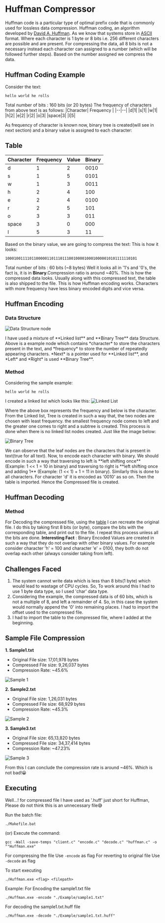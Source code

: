 # Huffman Compressor
Huffman code is a particular type of optimal prefix code that is commonly used for lossless data compression. Huffman coding, an algorithm developed by [David A. Huffman](https://en.wikipedia.org/wiki/David_A._Huffman).
As we know that systems store in [ASCII](https://en.wikipedia.org/wiki/ASCII) format. Where each character is 1 byte or 8 bits i.e. 256 different characters are possible and are present. For compressing the data, all 8 bits is not a necessary instead each character can assigned to a number (which will be followed further steps). Based on the number assigned we compress the data.

## Huffman Coding Example
Consider the text:

    hello world he rolls
Total number of bits : 160 bits (or 20 bytes)
The frequency of characters from above text is as follows:
|Character| Frequency |
|--|--|
|d|1|
|s|1|
|w|1|
|h|2|
|e|2|
|r|2|
|o|3|
|space|3|
|l|5|

As frequency of character is known now, binary tree is created(will see in next section) and a binary value is assigned to each character:
## Table
|Character| Frequency | Value | Binary |
|--|--|--|--|
|d|1|2|0010|
|s|1|5|0101|
|w|1|3|0011|
|h|2|4|100|
|e|2|4|0100|
|r|2|5|101|
|o|3|3|011|
|space|3|0|000|
|l|5|3|11|

Based on the binary value, we are going to compress the text:
This is how it looks:

    100010011110110000011011101110010000100010000010101111110101
Total number of bits : 60 bits (~8 bytes)
Well it looks all in '1's and '0's, the fact is, it is in **Binary**.Compression ratio is around ~40%. This is how the compressed data looks. Usually along with this compressed text, the table is also shipped to the file. This is how Huffman encoding works.
Characters with more frequency have less binary encoded digits and vice versa.

##  Huffman Encoding
### Data Structure 
![Data Structure node](https://raw.githubusercontent.com/NyanCyanide/Huffman-Compressor/main/Assets/Datastructure.png)
<div></div>
I have used a mixture of **Linked list** and **Binary Tree** data Structure. Above is a example node which contains *character* to store the characters present in the text, and *frequency* to store the number of repeatedly appearing characters. *Next* is a pointer used for **Linked list**, and *Left* and *Right* is used **Binary Tree**.

### Method

Considering the sample example:

    hello world he rolls
I created a linked list which looks like this:
![Linked List](https://raw.githubusercontent.com/NyanCyanide/Huffman-Compressor/main/Assets/Linkedlist.png)
<div></div>
Where the above box represents the frequency and below is the character.
From the Linked list, Tree is created in such a way that, the two nodes are chosen with least frequency. the smallest frequency node comes to left and the greater one comes to right and a subtree is created. This process is done when there is no linked list nodes created. Just like the image below:

![Binary Tree](https://raw.githubusercontent.com/NyanCyanide/Huffman-Compressor/main/Assets/Tree.png)

<div></div>
We can observe that the leaf nodes are the characters that is present in text(true for all text). Now, to encode each character with binary. We should encode in such a way that traversing to left is **left shifting once** (Example: 1 << 1 = 10 in binary) and traversing to right is **left shifting once and adding 1** (Example: (1 << 1) + 1 = 11 in binary). Similarly this is done to all characters. For character 'd' it is encoded as '0010' as so on. Then the table is imported. Hence the Compressed file is created.

## Huffman Decoding

### Method

For Decoding the compressed file, using the [table](https://github.com/NyanCyanide/Huffman-Compressor#Table) I can recreate the original file. I do this by taking first 8 bits (or byte), compare the bits with the corresponding table, and print out to the file. I repeat this process unless all the bits are done.
**Interesting Fact** : Binary Encoded Values are created in such a way that they do not overlap with other binary values. For example consider character 'h' = 100 and character 'e' = 0100, they both do not overlap each other (always consider taking from left).

## Challenges Faced

 1. The system cannot write data which is less than 8 bits(1 byte) which would lead to wastage of CPU cycles. So, To work around this I had to use 1 byte data type, so I used 'char' data type.
2. Considering the example, the compressed data is of 60 bits, which is not a multiple of 8, and left a remainder of 4. So, in this case the system would normally append the '0' into remaining places. I had to import the offset used to the compressed file.
3. I had to import the table to the compressed file, where I added at the beginning.

## Sample File Compression

 **1. Sample1.txt**
 - Original File size: 17,01,978 bytes
 - Compressed File size: 9,26,037 bytes
 - Compression Rate: ~45.6%
 <div></div>
 
 ![Sample 1](https://raw.githubusercontent.com/NyanCyanide/Huffman-Compressor/main/Assets/sample1.png)

<div></div>

 **2. Sample2.txt**
 - Original File size: 1,26,031 bytes
 - Compressed File size: 68,929 bytes
 - Compression Rate: ~45.3%
 
 <div></div>
 
![Sample 2](https://raw.githubusercontent.com/NyanCyanide/Huffman-Compressor/main/Assets/sample1.png)

<div></div>

 **3. Sample3.txt**
 - Original File size: 65,13,820 bytes
 - Compressed File size: 34,37,414 bytes
 - Compression Rate: ~47.23%
 
 <div></div>
 
![Sample 3](https://raw.githubusercontent.com/NyanCyanide/Huffman-Compressor/main/Assets/sample3.png)

<div></div>

From this I can conclude the compression rate is around ~46%. Which is not bad!😀

## Executing

Well...! for compressed file I have used as '.huff' just short for Huffman, Please do not think this is an unnecessary file😅

Run the batch file:

    ./Makefile.bat
(or)
Execute the command:

    gcc -Wall -save-temps "client.c" "encode.c" "decode.c" "huffman.c" -o ""Huffman.exe"

For compressing the file
Use `-encode` as flag
For reverting to original file
Use `-decode` as flag

To start executing

    ./Huffman.exe <flag> <filepath>
Example:
For Encoding the sample1.txt file

    ./Huffman.exe -encode "./Example/sample1.txt"
For decoding the sample1.txt.huff file

    ./Huffman.exe -decode "./Example/sample1.txt.huff"
